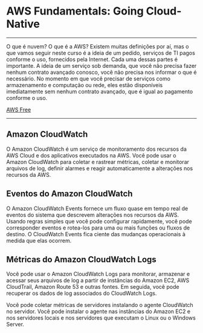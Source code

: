 # AWS Fundamentals: Going Cloud-Native


---

O que é nuvem? O que é a AWS? Existem muitas definições por aí, mas o que vamos seguir neste curso é a ideia de um pedido, serviços de TI pagos conforme o uso, fornecidos pela Internet. Cada uma dessas partes é importante. A ideia de um serviço sob demanda, que você não precisa fazer nenhum contrato avançado conosco, você não precisa nos informar o que é necessário. No momento em que você precisar de serviços como armazenamento e computação ou rede, eles estão disponíveis imediatamente sem nenhum contrato avançado, que é igual ao pagamento conforme o uso.

[AWS Free](https://aws.amazon.com/free/)

---

## Amazon CloudWatch

O Amazon CloudWatch é um serviço de monitoramento dos recursos da AWS Cloud e dos aplicativos executados na AWS. Você pode usar o Amazon CloudWatch para coletar e rastrear métricas, coletar e monitorar arquivos de log, definir alarmes e reagir automaticamente a alterações nos recursos da AWS.

## Eventos do Amazon CloudWatch

O Amazon CloudWatch Events fornece um fluxo quase em tempo real de eventos do sistema que descrevem alterações nos recursos da AWS. Usando regras simples que você pode configurar rapidamente, você pode corresponder eventos e rotea-los para uma ou mais funções ou fluxos de destino. O CloudWatch Events fica ciente das mudanças operacionais à medida que elas ocorrem.

## Métricas do Amazon CloudWatch Logs

Você pode usar o Amazon CloudWatch Logs para monitorar, armazenar e acessar seus arquivos de log a partir de instâncias do Amazon EC2, AWS CloudTrail, Amazon Route 53 e outras fontes. Em seguida, você pode recuperar os dados de log associados do CloudWatch Logs.

Você pode coletar métricas de servidores instalando o agente CloudWatch no servidor. Você pode instalar o agente nas instâncias do Amazon EC2 e nos servidores locais e nos servidores que executam o Linux ou o Windows Server.